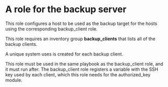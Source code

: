 # A role for the backup server

This role configures a host to be used as the backup target for the
hosts using the corresponding backup_client role.

This role requires an inventory group **backup_clients** that lists all of
the backup clients.

A unique system uses is created for each backup client.

This role must be used in the same playbook as the backup_client role, and
it must run after. The backup_client role registers a variable with the
SSH key used by each client, which this role needs for the authorized_key
module.
